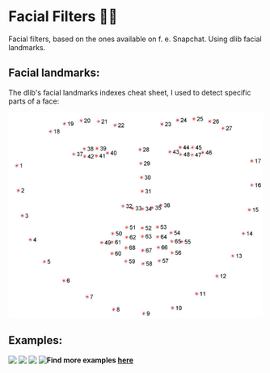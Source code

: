 # Facial Filters 👩‍🦰
Facial filters, based on the ones available on f. e. Snapchat. Using dlib facial landmarks.

## Facial landmarks:
The dlib's facial landmarks indexes cheat sheet, I used to detect specific parts of a face:

![dlib's facial landmarks](https://github.com/tableClothed/face-filters/blob/master/images/facial_landmarks.jpg)


## Examples:

<div style="float:left">
  <img src="https://github.com/weronikazak/face-filters/blob/master/examples/dog.gif" width=480>
  <img src="https://github.com/weronikazak/face-filters/blob/master/examples/big.gif" width=480>
  <img src="https://github.com/weronikazak/face-filters/blob/master/examples/blur.gif" width=480>
  <img src="https://github.com/weronikazak/face-filters/blob/master/examples/glass.gif" width=480>
</div>



**Find more examples [here](https://github.com/weronikazak/Yet-Another-OCR/tree/master/examples)**

